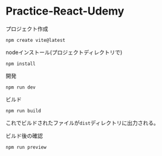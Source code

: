# Practice-React-Udemy

プロジェクト作成
```
npm create vite@latest
```

nodeインストール(プロジェクトディレクトリで)
```
npm install
```

開発
```
npm run dev
```
ビルド
```
npm run build
```
これでビルドされたファイルが`dist`ディレクトリに出力される。

ビルド後の確認
```
npm run preview
```